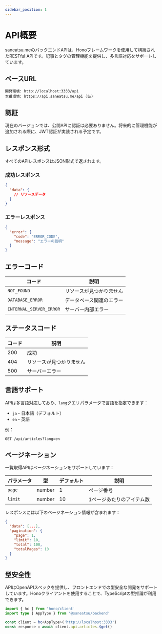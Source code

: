 ```yaml
---
sidebar_position: 1
---
```


# API概要

saneatsu.meのバックエンドAPIは、Honoフレームワークを使用して構築されたRESTful APIです。記事とタグの管理機能を提供し、多言語対応をサポートしています。

## ベースURL

```
開発環境: http://localhost:3333/api
本番環境: https://api.saneatsu.me/api (仮)
```

## 認証

現在のバージョンでは、公開APIに認証は必要ありません。将来的に管理機能が追加される際に、JWT認証が実装される予定です。

## レスポンス形式

すべてのAPIレスポンスはJSON形式で返されます。

### 成功レスポンス

```json
{
  "data": {
    // リソースデータ
  }
}
```

### エラーレスポンス

```json
{
  "error": {
    "code": "ERROR_CODE",
    "message": "エラーの説明"
  }
}
```

## エラーコード

| コード | 説明 |
|--------|------|
| `NOT_FOUND` | リソースが見つかりません |
| `DATABASE_ERROR` | データベース関連のエラー |
| `INTERNAL_SERVER_ERROR` | サーバー内部エラー |

## ステータスコード

| コード | 説明 |
|--------|------|
| 200 | 成功 |
| 404 | リソースが見つかりません |
| 500 | サーバーエラー |

## 言語サポート

APIは多言語対応しており、`lang`クエリパラメータで言語を指定できます：

- `ja` - 日本語（デフォルト）
- `en` - 英語

例：
```
GET /api/articles?lang=en
```

## ページネーション

一覧取得APIはページネーションをサポートしています：

| パラメータ | 型 | デフォルト | 説明 |
|------------|-----|------------|------|
| `page` | number | 1 | ページ番号 |
| `limit` | number | 10 | 1ページあたりのアイテム数 |

レスポンスには以下のページネーション情報が含まれます：

```json
{
  "data": [...],
  "pagination": {
    "page": 1,
    "limit": 10,
    "total": 100,
    "totalPages": 10
  }
}
```

## 型安全性

APIはOpenAPIスペックを提供し、フロントエンドでの型安全な開発をサポートしています。Honoクライアントを使用することで、TypeScriptの型推論が利用できます。

```typescript
import { hc } from 'hono/client'
import type { AppType } from '@saneatsu/backend'

const client = hc<AppType>('http://localhost:3333')
const response = await client.api.articles.$get()
```